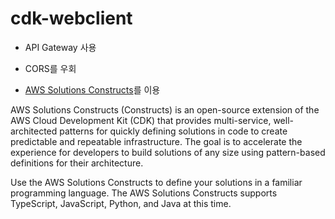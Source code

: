 # cdk-webclient

- API Gateway 사용

- CORS를 우회

- [AWS Solutions Constructs](https://docs.aws.amazon.com/solutions/latest/constructs/welcome.html)를 이용



AWS Solutions Constructs (Constructs) is an open-source extension of the AWS Cloud Development Kit (CDK) that provides multi-service, well-architected patterns for quickly defining solutions in code to create predictable and repeatable infrastructure. The goal is to accelerate the experience for developers to build solutions of any size using pattern-based definitions for their architecture.

Use the AWS Solutions Constructs to define your solutions in a familiar programming language. The AWS Solutions Constructs supports TypeScript, JavaScript, Python, and Java at this time.

